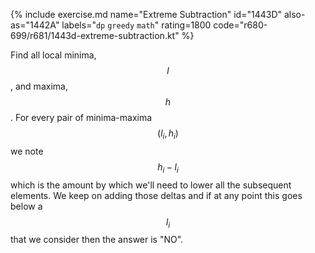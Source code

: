 {% include exercise.md name="Extreme Subtraction" id="1443D" also-as="1442A" labels="`dp` `greedy` `math`" rating=1800 code="r680-699/r681/1443d-extreme-subtraction.kt" %}

Find all local minima, $$l$$, and maxima, $$h$$. For every pair of minima-maxima $$(l_i, h_i)$$ we note $$h_i - l_i$$ which is the amount by which we'll need to lower all the subsequent elements.  We keep on adding those deltas and if at any point this goes below a $$l_i$$ that we consider then the answer is "NO".
